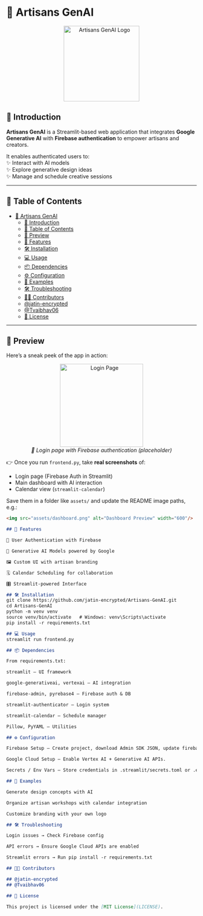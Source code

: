 # 🌟 Artisans GenAI  

<p align="center">
  <img src="logo.gif" alt="Artisans GenAI Logo" width="200"/>
</p>  

## 🎨 Introduction  
**Artisans GenAI** is a Streamlit-based web application that integrates **Google Generative AI** with **Firebase authentication** to empower artisans and creators.  

It enables authenticated users to:  
✨ Interact with AI models  
✨ Explore generative design ideas  
✨ Manage and schedule creative sessions  

---

## 📑 Table of Contents  
- [🌟 Artisans GenAI](#-artisans-genai)
  - [🎨 Introduction](#-introduction)
  - [📑 Table of Contents](#-table-of-contents)
  - [👀 Preview](#-preview)
  - [🚀 Features](#-features)
  - [🛠️ Installation](#️-installation)
  - [💻 Usage](#-usage)
  - [📦 Dependencies](#-dependencies)
  - [⚙️ Configuration](#️-configuration)
  - [🧩 Examples](#-examples)
  - [🛠️ Troubleshooting](#️-troubleshooting)
  - [👨‍💻 Contributors](#-contributors)
  - [@jatin-encrypted](#jatin-encrypted)
  - [@Tvaibhav06](#tvaibhav06)
  - [📜 License](#-license)

---

## 👀 Preview  

Here’s a sneak peek of the app in action:  

<p align="center">
  <img src="logo.gif" alt="Login Page" width="220"/>  
  <br/>
  <em>🔐 Login page with Firebase authentication (placeholder)</em>
</p>  

👉 Once you run `frontend.py`, take **real screenshots** of:  
- Login page (Firebase Auth in Streamlit)  
- Main dashboard with AI interaction  
- Calendar view (`streamlit-calendar`)  

Save them in a folder like `assets/` and update the README image paths, e.g.:  
```markdown
<img src="assets/dashboard.png" alt="Dashboard Preview" width="600"/>

## 🚀 Features

🔐 User Authentication with Firebase

🤖 Generative AI Models powered by Google

🖼️ Custom UI with artisan branding

🗓️ Calendar Scheduling for collaboration

🎛️ Streamlit-powered Interface

## 🛠️ Installation
git clone https://github.com/jatin-encrypted/Artisans-GenAI.git
cd Artisans-GenAI
python -m venv venv
source venv/bin/activate   # Windows: venv\Scripts\activate
pip install -r requirements.txt

## 💻 Usage
streamlit run frontend.py

## 📦 Dependencies

From requirements.txt:

streamlit – UI framework

google-generativeai, vertexai – AI integration

firebase-admin, pyrebase4 – Firebase auth & DB

streamlit-authenticator – Login system

streamlit-calendar – Schedule manager

Pillow, PyYAML – Utilities

## ⚙️ Configuration

Firebase Setup – Create project, download Admin SDK JSON, update firebase_auth.py.

Google Cloud Setup – Enable Vertex AI + Generative AI APIs.

Secrets / Env Vars – Store credentials in .streamlit/secrets.toml or .env.

## 🧩 Examples

Generate design concepts with AI

Organize artisan workshops with calendar integration

Customize branding with your own logo

## 🛠️ Troubleshooting

Login issues → Check Firebase config

API errors → Ensure Google Cloud APIs are enabled

Streamlit errors → Run pip install -r requirements.txt

## 👨‍💻 Contributors

## @jatin-encrypted
## @Tvaibhav06

## 📜 License  

This project is licensed under the [MIT License](LICENSE).

 
